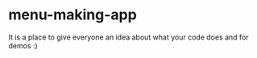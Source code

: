 # menu-making-app

It is a place to give everyone an idea about what your code does and for demos :)
